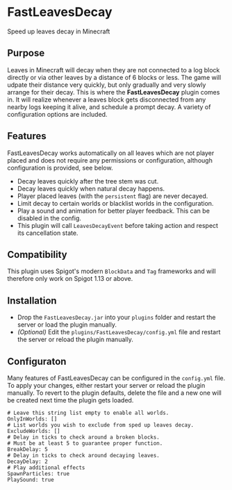 # FastLeavesDecay
Speed up leaves decay in Minecraft

## Purpose
Leaves in Minecraft will decay when they are not connected to a log block directly or via other leaves by a distance of 6 blocks or less. The game will udpate their distance very quickly, but only gradually and very slowly arrange for their decay. This is where the **FastLeavesDecay** plugin comes in. It will realize whenever a leaves block gets disconnected from any nearby logs keeping it alive, and schedule a prompt decay. A variety of configuration options are included.

## Features
FastLeavesDecay works automatically on all leaves which are not player placed and does not require any permissions or configuration, although configuration is provided, see below.
- Decay leaves quickly after the tree stem was cut.
- Decay leaves quickly when natural decay happens.
- Player placed leaves (with the `persistent` flag) are never decayed.
- Limit decay to certain worlds or blacklist worlds in the configuration.
- Play a sound and animation for better player feedback. This can be disabled in the config.
- This plugin will call `LeavesDecayEvent` before taking action and respect its cancellation state.

## Compatibility
This plugin uses Spigot's modern `BlockData` and `Tag` frameworks and will therefore only work on Spigot 1.13 or above.

## Installation
- Drop the `FastLeavesDecay.jar` into your `plugins` folder and restart the server or load the plugin manually.
- *(Optional)* Edit the `plugins/FastLeavesDecay/config.yml` file and restart the server or reload the plugin manually.

## Configuraton
Many features of FastLeavesDecay can be configured in the `config.yml` file. To apply your changes, either restart your server or reload the plugin manually. To revert to the plugin defaults, delete the file and a new one will be created next time the plugin gets loaded.
```
# Leave this string list empty to enable all worlds.
OnlyInWorlds: []
# List worlds you wish to exclude from sped up leaves decay.
ExcludeWorlds: []
# Delay in ticks to check around a broken blocks.
# Must be at least 5 to guarantee proper function.
BreakDelay: 5
# Delay in ticks to check around decaying leaves.
DecayDelay: 2
# Play additional effects
SpawnParticles: true
PlaySound: true
```